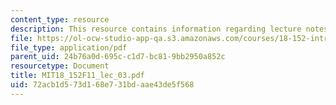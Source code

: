 ```yaml
---
content_type: resource
description: This resource contains information regarding lecture notes.
file: https://ol-ocw-studio-app-qa.s3.amazonaws.com/courses/18-152-introduction-to-partial-differential-equations-fall-2011/72acb1d573d168e731bdaae43de5f568_MIT18_152F11_lec_03.pdf
file_type: application/pdf
parent_uid: 24b76a0d-695c-c1d7-bc81-9bb2950a852c
resourcetype: Document
title: MIT18_152F11_lec_03.pdf
uid: 72acb1d5-73d1-68e7-31bd-aae43de5f568
---
```

